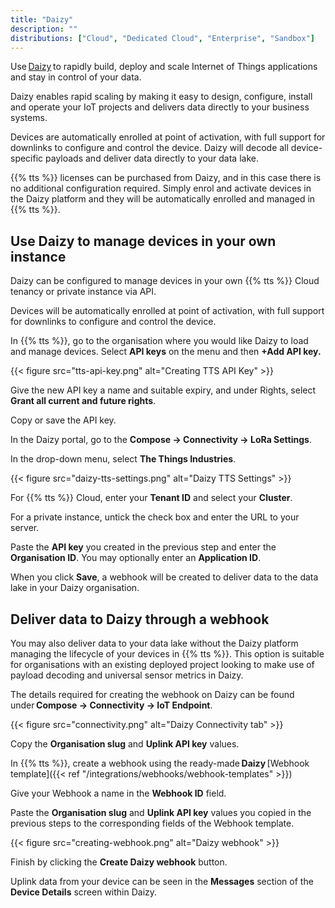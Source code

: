 ```yaml
---
title: "Daizy"
description: ""
distributions: ["Cloud", "Dedicated Cloud", "Enterprise", "Sandbox"]
---
```


Use [Daizy](https://daizy.io) to rapidly build, deploy and scale Internet of Things applications and stay in control of your data.

Daizy enables rapid scaling by making it easy to design, configure, install and operate your IoT projects and delivers data directly to your business systems.

Devices are automatically enrolled at point of activation, with full support for downlinks to configure and control the device. Daizy will decode all device-specific payloads and deliver data directly to your data lake.

{{% tts %}} licenses can be purchased from Daizy, and in this case there is no additional configuration required. Simply enrol and activate devices in the Daizy platform and they will be automatically enrolled and managed in {{% tts %}}.

<!--more-->

## Use Daizy to manage devices in your own instance

Daizy can be configured to manage devices in your own {{% tts %}} Cloud tenancy or private instance via API.

Devices will be automatically enrolled at point of activation, with full support for downlinks to configure and control the device.

In {{% tts %}}, go to the organisation where you would like Daizy to load and manage devices. Select **API keys** on the menu and then **+Add API key.**

{{< figure src="tts-api-key.png" alt="Creating TTS API Key" >}}

Give the new API key a name and suitable expiry, and under Rights, select **Grant all current and future rights**.

Copy or save the API key.

In the Daizy portal, go to the **Compose &#8594; Connectivity &#8594; LoRa Settings**.

In the drop-down menu, select **The Things Industries**.

{{< figure src="daizy-tts-settings.png" alt="Daizy TTS Settings" >}}

For {{% tts %}} Cloud, enter your **Tenant ID** and select your **Cluster**.

For a private instance, untick the check box and enter the URL to your server.

Paste the **API key** you created in the previous step and enter the **Organisation ID**. You may optionally enter an **Application ID**.

When you click **Save**, a webhook will be created to deliver data to the data lake in your Daizy organisation.

## Deliver data to Daizy through a webhook

You may also deliver data to your data lake without the Daizy platform managing the lifecycle of your devices in {{% tts %}}. This option is suitable for organisations with an existing deployed project looking to make use of payload decoding and universal sensor metrics in Daizy.

The details required for creating the webhook on Daizy can be found under **Compose &#8594; Connectivity &#8594; IoT Endpoint**.

{{< figure src="connectivity.png" alt="Daizy Connectivity tab" >}}

Copy the **Organisation slug** and **Uplink API key** values.

In {{% tts %}}, create a webhook using the ready-made **Daizy** [Webhook template]({{< ref "/integrations/webhooks/webhook-templates" >}})

Give your Webhook a name in the **Webhook ID** field.

Paste the **Organisation slug** and **Uplink API key** values you copied in the previous steps to the corresponding fields of the Webhook template.

{{< figure src="creating-webhook.png" alt="Daizy webhook" >}}

Finish by clicking the **Create Daizy webhook** button.

Uplink data from your device can be seen in the **Messages** section of the **Device Details** screen within Daizy.

